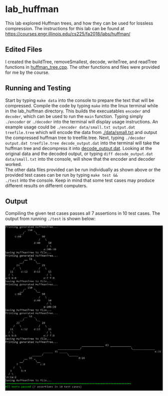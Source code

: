 # lab_huffman
This lab explored Huffman trees, and how they can be used for lossless compression. The instructions for this lab can be found at https://courses.engr.illinois.edu/cs225/fa2018/labs/huffman/

## Edited Files
I created the buildTree, removeSmallest, decode, writeTree, and readTree functions in [huffman_tree.cpp](https://github.com/monk200/Data_Structures/blob/main/lab_huffman/huffman_tree.cpp). The other functions and files were provided for me by the course.

## Running and Testing
Start by typing <code>make data</code> into the console to prepare the text that will be compressed. Compile the code by typing <code>make</code> into the linux terminal while in the lab_huffman directory. This builds the execuatables <code>encoder</code> and <code>decoder</code>, which can be used to run the <code>main</code> function. Typing simply <code>./encoder</code> or <code>./decoder</code> into the terminal will display usage instructions. An example usage could be <code>./encoder data/small.txt output.dat treefile.tree</code> which will encode the data from [./data/small.txt](https://github.com/monk200/Data_Structures/blob/main/lab_huffman/data/small.txt) and output the compressed huffman tree to treefile.tree. Next, typing <code>./decoder output.dat treefile.tree decode_output.dat</code> into the terminal will take the huffman tree and decompress it into [decode_output.dat](https://github.com/monk200/Data_Structures/blob/main/lab_huffman/decode_output.dat). Looking at the original data and the decoded output, or typing <code>diff decode_output.dat data/small.txt</code> into the console, will show that the encoder and decoder worked.  
The other data files provided can be run individually as shown above or the provided test cases can be run by typing <code>make test && ./test</code> into the console. Keep in mind that some test cases may produce different results on different computers.

## Output
Compiling the given test cases passes all 7 assertions in 10 test cases. The output from running <code>./test</code> is shown below:  

![Output.png](https://github.com/monk200/Data_Structures/blob/main/lab_huffman/Output.PNG)

